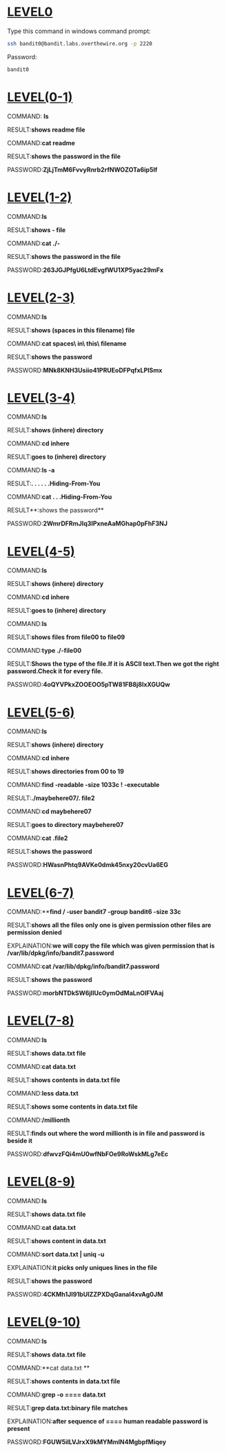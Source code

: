# **<u>LEVEL0</u>**

Type this command in windows command prompt:

```bash
ssh bandit0@bandit.labs.overthewire.org -p 2220
```

Password:

```bash
bandit0
```

# **<u>LEVEL(0-1)</u>**

COMMAND: **ls**

RESULT:**shows readme file**

COMMAND:**cat readme**

RESULT:**shows the password in the file**

PASSWORD:**ZjLjTmM6FvvyRnrb2rfNWOZOTa6ip5If**

# **<u>LEVEL(1-2)</u>**

COMMAND:**ls**

RESULT:**shows - file**

COMMAND:**cat  ./-**

RESULT:**shows the password in the file**

PASSWORD:**263JGJPfgU6LtdEvgfWU1XP5yac29mFx**

# **<u>LEVEL(2-3)</u>**

COMMAND:**ls**

RESULT:**shows (spaces in this filename) file**

COMMAND:**cat spaces\ in\ this\ filename**

RESULT:**shows the password**

PASSWORD:**MNk8KNH3Usiio41PRUEoDFPqfxLPlSmx**

# **<u>LEVEL(3-4)</u>**

COMMAND:**ls**

RESULT:**shows (inhere) directory**

COMMAND:**cd inhere**

RESULT:**goes to (inhere) directory**

COMMAND:**ls -a**

RESULT:**.    .  .   .  .  .Hiding-From-You**

COMMAND:**cat   . . .Hiding-From-You**

RESULT**:shows the password**

PASSWORD:**2WmrDFRmJIq3IPxneAaMGhap0pFhF3NJ**

# **<u>LEVEL(4-5)</u>**

COMMAND:**ls**

RESULT:**shows (inhere) directory**

COMMAND:**cd inhere**

RESULT:**goes to (inhere) directory**

COMMAND:**ls**

RESULT:**shows files from file00 to file09**

COMMAND:**type ./-file00**

RESULT:**Shows the type of the file.If it is ASCII text.Then we got the right password.Check it for every file.**

PASSWORD:**4oQYVPkxZOOEOO5pTW81FB8j8lxXGUQw**

# **<u>LEVEL(5-6)</u>**

COMMAND:**ls**

RESULT:**shows (inhere) directory**

COMMAND:**cd inhere**

RESULT:**shows directories from 00 to 19**

COMMAND:**find -readable  -size 1033c !  -executable**

RESULT:**./maybehere07/. file2**

COMMAND:**cd maybehere07**

RESULT:**goes to directory maybehere07**

COMMAND:**cat .file2**

RESULT:**shows  the password**

PASSWORD:**HWasnPhtq9AVKe0dmk45nxy20cvUa6EG**

# **<u>LEVEL(6-7)</u>**

COMMAND:****find / -user bandit7 -group bandit6  -size 33c**

RESULT:**shows all the files only one is given permission other files are permission denied**

EXPLAINATION:**we will copy the file which was given permission  that is /var/lib/dpkg/info/bandit7.password**

COMMAND:**cat  /var/lib/dpkg/info/bandit7.password**

RESULT:**shows the password**

PASSWORD:**morbNTDkSW6jIlUc0ymOdMaLnOlFVAaj**

# **<u>LEVEL(7-8)</u>**

COMMAND:**ls**

RESULT:**shows data.txt file**

COMMAND:**cat data.txt**

RESULT:**shows contents in data.txt file**

COMMAND:**less data.txt**

RESULT:**shows some contents in data.txt file**

COMMAND:**/millionth**

RESULT:**finds out where the word millionth is in file and password is beside it**

PASSWORD:**dfwvzFQi4mU0wfNbFOe9RoWskMLg7eEc**

# **<u>LEVEL(8-9)</u>**

COMMAND:**ls**

RESULT:**shows data.txt file**

COMMAND:**cat data.txt**

RESULT:**shows content in data.txt**

COMMAND:**sort data.txt | uniq -u**

EXPLAINATION:**it picks only uniques lines in the file**

RESULT:**shows the password**

PASSWORD:**4CKMh1JI91bUIZZPXDqGanal4xvAg0JM**

# **<u>LEVEL(9-10)</u>**

COMMAND:**ls**

RESULT:**shows data.txt file**

COMMAND:**cat data.txt **

RESULT:**shows contents in data.txt file**

COMMAND:**grep  -o ==== data.txt**

RESULT:**grep  data.txt:binary file matches**

EXPLAINATION:**after sequence of ==== human readable password is present**

PASSWORD:**FGUW5ilLVJrxX9kMYMmlN4MgbpfMiqey**
